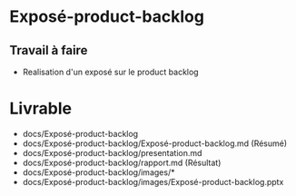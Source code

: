 # Exposé-product-backlog

## Travail à faire
- Realisation d'un exposé sur le product backlog

# Livrable
- docs/Exposé-product-backlog
- docs/Exposé-product-backlog/Exposé-product-backlog.md (Résumé)
- docs/Exposé-product-backlog/presentation.md
- docs/Exposé-product-backlog/rapport.md (Résultat)
- docs/Exposé-product-backlog/images/*
- docs/Exposé-product-backlog/images/Exposé-product-backlog.pptx
